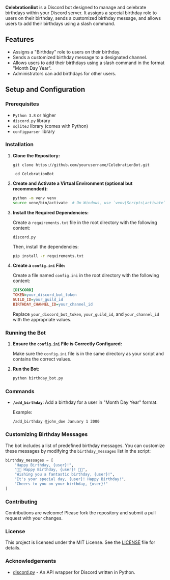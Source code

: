 **CelebrationBot** is a Discord bot designed to manage and celebrate birthdays within your Discord server. It assigns a special birthday role to users on their birthday, sends a customized birthday message, and allows users to add their birthdays using a slash command.

## Features

- Assigns a "Birthday" role to users on their birthday.
- Sends a customized birthday message to a designated channel.
- Allows users to add their birthdays using a slash command in the format "Month Day Year".
- Administrators can add birthdays for other users.

## Setup and Configuration

### Prerequisites

- `Python 3.8` or higher
- `discord.py` library
- `sqlite3` library (comes with Python)
- `configparser` library

### Installation

1. **Clone the Repository:**

   ``` git clone https://github.com/yourusername/CelebrationBot.git ```

   ``` cd CelebrationBot``` 
   

3. **Create and Activate a Virtual Environment (optional but recommended):**

   ```bash
   python -m venv venv
   source venv/bin/activate  # On Windows, use `venv\Scripts\activate`
   ```

4. **Install the Required Dependencies:**

   Create a `requirements.txt` file in the root directory with the following content:

   ```
   discord.py
   ```

   Then, install the dependencies:

   ```bash
   pip install -r requirements.txt
   ```

5. **Create a `config.ini` File:**

   Create a file named `config.ini` in the root directory with the following content:

   ```ini
   [DISCORD]
   TOKEN=your_discord_bot_token
   GUILD_ID=your_guild_id
   BIRTHDAY_CHANNEL_ID=your_channel_id
   ```

   Replace `your_discord_bot_token`, `your_guild_id`, and `your_channel_id` with the appropriate values.

### Running the Bot

1. **Ensure the `config.ini` File is Correctly Configured:**

   Make sure the `config.ini` file is in the same directory as your script and contains the correct values.

2. **Run the Bot:**

   ```bash
   python birthday_bot.py
   ```

### Commands

- **`/add_birthday`**: Add a birthday for a user in "Month Day Year" format.

  Example:
  ```
  /add_birthday @john_doe January 1 2000
  ```

### Customizing Birthday Messages

The bot includes a list of predefined birthday messages. You can customize these messages by modifying the `birthday_messages` list in the script:

```python
birthday_messages = [
    "Happy Birthday, {user}!",
    "🎉🎂 Happy Birthday, {user}! 🎂🎉",
    "Wishing you a fantastic birthday, {user}!",
    "It's your special day, {user}! Happy Birthday!",
    "Cheers to you on your birthday, {user}!"
]
```

### Contributing

Contributions are welcome! Please fork the repository and submit a pull request with your changes.

### License

This project is licensed under the MIT License. See the [LICENSE](LICENSE) file for details.

### Acknowledgements

- [discord.py](https://github.com/Rapptz/discord.py) - An API wrapper for Discord written in Python.
